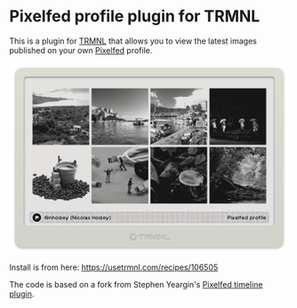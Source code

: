 # Pixelfed profile plugin for TRMNL

This is a plugin for [TRMNL](https://usetrmnl.com/) that allows you to view the latest images published on your own [Pixelfed](https://pixelfed.org/) profile.

![Screenshot of the plugin in TRMNL](assets/screenshot.png)

Install is from here: https://usetrmnl.com/recipes/106505

The code is based on a fork from Stephen Yeargin's [Pixelfed timeline plugin](https://github.com/stephenyeargin/trmnl-pixelfed).
